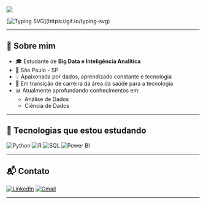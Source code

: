 <!-- Capa animada -->
<img src="https://capsule-render.vercel.app/api?type=waving&color=0D1B2A&height=200&section=header&text=Olá%2C%20eu%20sou%20a%20Larissa!&fontSize=28&fontColor=ffffff&fontAlign=50&fontAlignY=35" />


<!-- Digitação animada -->
[![Typing SVG](https://readme-typing-svg.demolab.com/?lines=Ol%C3%A1+%F0%9F%91%8B,+eu+sou+o+Larissa;Bem-vindo+ao+meu+perfil!)](https://git.io/typing-svg)

---

## 🧠 Sobre mim

- 🎓 Estudante de **Big Data e Inteligência Analítica**
- 📍 São Paulo - SP
- 💡 Apaixonada por dados, aprendizado constante e tecnologia
- 🔄 Em transição de carreira da área da saúde para a tecnologia
- 📊 Atualmente aprofundando conhecimentos em:
  - Análise de Dados
  - Ciência de Dados

---

## 🚀 Tecnologias que estou estudando

![Python](https://img.shields.io/badge/Python-3776AB?style=for-the-badge&logo=python&logoColor=white)
![R](https://img.shields.io/badge/R-276DC3?style=for-the-badge&logo=r&logoColor=white)
![SQL](https://img.shields.io/badge/SQL-4479A1?style=for-the-badge&logo=postgresql&logoColor=white)
![Power BI](https://img.shields.io/badge/PowerBI-F2C811?style=for-the-badge&logo=powerbi&logoColor=black)

---

## 📬 Contato

[![LinkedIn](https://img.shields.io/badge/LinkedIn-0A66C2?style=for-the-badge&logo=linkedin&logoColor=white)](https://www.linkedin.com/in/seu-usuario-aqui)
[![Gmail](https://img.shields.io/badge/Gmail-D14836?style=for-the-badge&logo=gmail&logoColor=white)](mailto:seuemail@gmail.com)

---

<!-- Rodapé opcional com gráfico de linguagens -->
<!-- 
[![Top Langs](https://github-readme-stats.vercel.app/api/top-langs/?username=Larissa-Dos&layout=compact&theme=dark)](https://github.com/anuraghazra/github-readme-stats)
-->


